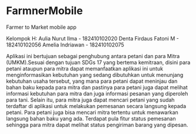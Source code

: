 # FarmnerMobile
Farmer to Market mobile app

Kelompok H: 
Aulia Nurut Ilma - 182410102020
Denta Firdaus Fatoni M - 182410102056
Amelia Indriawan - 182410102075

Aplikasi ini bertujuan sebagai penghubung antara petani dan para Mitra (UMKM).Sesuai dengan tujuan SDGs 17 yang bertema kemitraan, disini para petani ataupun para mitra dapat memanfaatkan aplikasi ini untuk menginformasikan kebutuhan yang sedang dibutuhkan untuk menunjang kebutuhan usaha tersebut, yang mana para petani dapat meninjau dan bahan baku kepada para mitra dan pastinya para petani juga dapat melihat informasi kebutuhan para mitra dan juga informasi pesanan yang diperoleh para tani. Selain itu, para mitra juga dapat mencari petani yang sudah terdaftar di aplikasi untuk melakukan pemesanan secara langsung kepada petani. Para petani juga bisa mencari mitra tertentu untuk menawarkan langsung bahan baku yang ada. Terdapat pula fitur status pemesanan sehingga para mitra dapat melihat status pengiriman barang yang dipesan.
